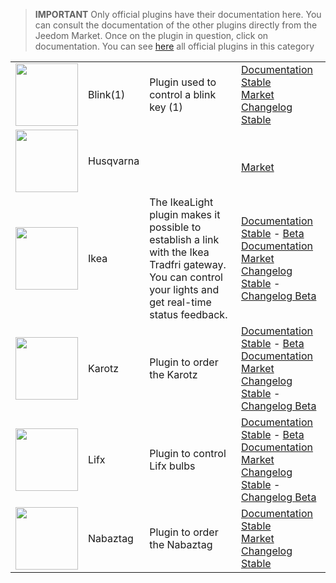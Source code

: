 
>**IMPORTANT**
>Only official plugins have their documentation here. You can consult the documentation of the other plugins directly from the Jeedom Market. Once on the plugin in question, click on documentation.
>You can see [here](https://market.jeedom.com/index.php?v=d&p=market&type=plugin&categorie=devicecommunication) all official plugins in this category


| | | | |
|--- | --- | --- | ---|
|<img src="blink1/blink1_icon.png" class="pluginLogo" width="100" />|Blink(1)|Plugin used to control a blink key (1)|[Documentation Stable](blink1/index.md)<br/>[Market](https://market.jeedom.com/index.php?v=d&p=market_display&id=1244)<br/>[Changelog Stable](blink1/changelog.md)|
|<img src="husqvarna/husqvarna_icon.png" class="pluginLogo" width="100" />|Husqvarna||<br/>[Market](https://market.jeedom.com/index.php?v=d&p=market_display&id=3101)|
|<img src="ikealight/ikealight_icon.png" class="pluginLogo" width="100" />|Ikea|The IkeaLight plugin makes it possible to establish a link with the Ikea Tradfri gateway. You can control your lights and get real-time status feedback.|[Documentation Stable](ikealight/index.md) - [Beta Documentation](ikealight/beta/index.md)<br/>[Market](https://market.jeedom.com/index.php?v=d&p=market_display&id=3039)<br/>[Changelog Stable](ikealight/changelog.md) - [Changelog Beta](ikealight/beta/changelog.md)|
|<img src="karotz/karotz_icon.png" class="pluginLogo" width="100" />|Karotz|Plugin to order the Karotz|[Documentation Stable](karotz/index.md) - [Beta Documentation](karotz/beta/index.md)<br/>[Market](https://market.jeedom.com/index.php?v=d&p=market_display&id=148)<br/>[Changelog Stable](karotz/changelog.md) - [Changelog Beta](karotz/beta/changelog.md)|
|<img src="lifx/lifx_icon.png" class="pluginLogo" width="100" />|Lifx|Plugin to control Lifx bulbs|[Documentation Stable](lifx/index.md) - [Beta Documentation](lifx/beta/index.md)<br/>[Market](https://market.jeedom.com/index.php?v=d&p=market_display&id=2070)<br/>[Changelog Stable](lifx/changelog.md) - [Changelog Beta](lifx/beta/changelog.md)|
|<img src="nabaztag/nabaztag_icon.png" class="pluginLogo" width="100" />|Nabaztag|Plugin to order the Nabaztag|[Documentation Stable](nabaztag/index.md)<br/>[Market](https://market.jeedom.com/index.php?v=d&p=market_display&id=151)<br/>[Changelog Stable](nabaztag/changelog.md)|
